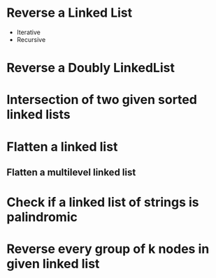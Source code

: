 # Reverse a Linked List
- Iterative
- Recursive


# Reverse a Doubly LinkedList

# Intersection of two given sorted linked lists

# Flatten a linked list
## Flatten a multilevel linked list

# Check if a linked list of strings is palindromic

# Reverse every group of k nodes in given linked list

